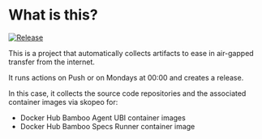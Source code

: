 # What is this?

[![Release](https://github.com/amentumservices/Collector-Atlassian-Agents/actions/workflows/collect.yml/badge.svg?branch=main)](https://github.com/amentumservices/Collector-Atlassian-Agents/actions/workflows/collect.yml)

This is a project that automatically collects artifacts to ease in air-gapped transfer from the internet.

It runs actions on Push or on Mondays at 00:00 and creates a release.

In this case, it collects the source code repositories and the associated container images via skopeo for:

- Docker Hub Bamboo Agent UBI container images
- Docker Hub Bamboo Specs Runner container image